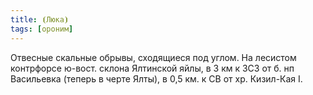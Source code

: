 ```yaml
---
title: ⦗Люка⦘
tags: [ороним]
---
```


Отвесные скальные обрывы, сходящиеся под углом. На лесистом контрфорсе ю-вост.
склона Ялтинской яйлы, в 3 км к ЗСЗ от б. нп Васильевка (теперь в черте Ялты), в
0,5 км. к СВ от хр. Кизил-Кая I.
